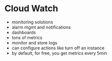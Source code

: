 # Cloud Watch

- monitoring solutions
- alarm mgmt and notifications
- dashboards
- tons of metrics
- monitor and store logs
- can configure actions like turn off an instance
- by default, for free, you get metrics every 5min